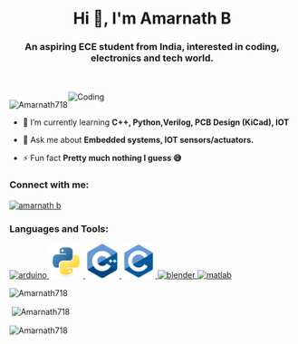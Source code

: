 <h1 align="center">Hi 👋, I'm Amarnath B</h1>
<h3 align="center">An aspiring ECE student from India, interested in coding, electronics and tech world.</h3> <br><br>

<img align="right" alt="Coding" width="400" src="https://blog.zoho.com/sites/zblogs/images/cliq/new-converted-2019-08.gif"> 

<p align="left"> <img src="https://komarev.com/ghpvc/?username=amarnath718&label=Profile%20views&color=0e75b6&style=flat" alt="Amarnath718" /> </p>

- 🌱 I’m currently learning **C++, Python,Verilog, PCB Design (KiCad), IOT**

- 💬 Ask me about **Embedded systems, IOT sensors/actuators.**

- ⚡ Fun fact **Pretty much nothing I guess 😅**

<h3 align="left">Connect with me:</h3>
<p align="left">
<a href="https://linkedin.com/in/amarnath-b-879b06290" target="blank"><img align="center" src="https://raw.githubusercontent.com/rahuldkjain/github-profile-readme-generator/master/src/images/icons/Social/linked-in-alt.svg" alt="amarnath b" height="40" width="50" /></a>
</p>

<h3 align="left">Languages and Tools:</h3>
<p align="left"> <a href="https://www.arduino.cc/" target="_blank" rel="noreferrer"> <img src="https://cdn.worldvectorlogo.com/logos/arduino-1.svg" alt="arduino" width="60" height="60"/> </a> <a href="https://www.python.org" target="_blank" rel="noreferrer"> <img src="https://raw.githubusercontent.com/devicons/devicon/master/icons/python/python-original.svg" alt="python" width="60" height="60"/> </a> <a href="https://www.w3schools.com/cpp/" target="_blank" rel="noreferrer"> <img src="https://raw.githubusercontent.com/devicons/devicon/master/icons/cplusplus/cplusplus-original.svg" alt="cplusplus" width="60" height="60"/> </a> <a href="https://www.cprogramming.com/" target="_blank" rel="noreferrer"> <img src="https://raw.githubusercontent.com/devicons/devicon/master/icons/c/c-original.svg" alt="c" width="60" height="60"/> </a> <a href="https://www.blender.org/" target="_blank" rel="noreferrer"> <img src="https://download.blender.org/branding/community/blender_community_badge_white.svg" alt="blender" width="60" height="60"/> </a> </a> <a href="https://www.mathworks.com/" target="_blank" rel="noreferrer"> <img src="https://upload.wikimedia.org/wikipedia/commons/2/21/Matlab_Logo.png" alt="matlab" width="60" height="60"/> </a> 

<p><img align="center" src="https://github-readme-stats.vercel.app/api/top-langs?username=Amarnath718&show_icons=true&locale=en&layout=compact" alt="Amarnath718" /></p>

<p>&nbsp;<img align="center" src="https://github-readme-stats.vercel.app/api?username=Amarnath718&show_icons=true&locale=en" alt="Amarnath718" /></p>

<p><img align="center" src="https://github-readme-streak-stats.herokuapp.com/?user=Amarnath718&" alt="Amarnath718" /></p>
